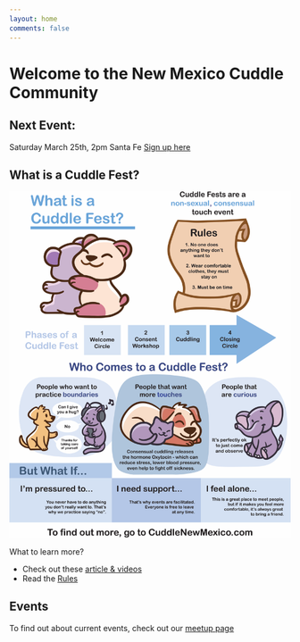 ```yaml
---
layout: home
comments: false
---
```

# Welcome to the New Mexico Cuddle Community

## Next Event:
Saturday March 25th, 2pm
Santa Fe
[Sign up here](https://www.eventbrite.com/e/march-25-cuddles-santa-fe-tickets-582598205917)


## What is a Cuddle Fest?

![cuddle fest poster](images/cuddle_party.png)

What to learn more? 
* Check out these [article & videos](links.md)
* Read the [Rules](rules.md)


## Events

To find out about current events, check out our [meetup page](https://www.meetup.com/new-mexico-cuddle-party/)



